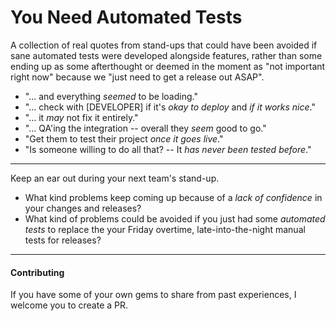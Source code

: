 # You Need Automated Tests

A collection of real quotes from stand-ups that could have been avoided if sane automated tests were developed alongside features, rather than some ending up as some afterthought or deemed in the moment as "not important right now" because we "just need to get a release out ASAP".

- "... and everything _seemed_ to be loading."
- "... check with [DEVELOPER] if it's _okay to deploy_ and _if it works nice_."
- "... it _may_ not fix it entirely."
- "... QA'ing the integration -- overall they _seem_ good to go."
- "Get them to test their project _once it goes live_."
- "Is someone willing to do all that? -- It _has never been tested before_."

---

Keep an ear out during your next team's stand-up.
- What kind problems keep coming up because of a _lack of confidence_ in your changes and releases?
- What kind of problems could be avoided if you just had some _automated tests_ to replace the your Friday overtime, late-into-the-night manual tests for releases?

---

#### Contributing

If you have some of your own gems to share from past experiences, I welcome you to create a PR.
